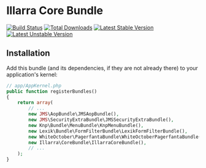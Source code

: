 Illarra Core Bundle
===================

[![Build Status](https://secure.travis-ci.org/illarra/IllarraCoreBundle.png)](http://travis-ci.org/illarra/IllarraCoreBundle) [![Total Downloads](https://poser.pugx.org/illarra/core-bundle/d/total.png)](https://packagist.org/packages/illarra/core-bundle) [![Latest Stable Version](https://poser.pugx.org/illarra/core-bundle/version.png)](https://packagist.org/packages/illarra/core-bundle) [![Latest Unstable Version](https://poser.pugx.org/illarra/core-bundle/v/unstable.png)](https://packagist.org/packages/illarra/core-bundle)

Installation
------------

Add this bundle (and its dependencies, if they are not already there) to your application's kernel:

```php
// app/AppKernel.php
public function registerBundles()
{
    return array(
        // ...
        new JMS\AopBundle\JMSAopBundle(),
        new JMS\SecurityExtraBundle\JMSSecurityExtraBundle(),
        new Knp\Bundle\MenuBundle\KnpMenuBundle(),
        new Lexik\Bundle\FormFilterBundle\LexikFormFilterBundle(),
        new WhiteOctober\PagerfantaBundle\WhiteOctoberPagerfantaBundle(),
        new Illarra\CoreBundle\IllarraCoreBundle(),
        // ...
    );
}
```
